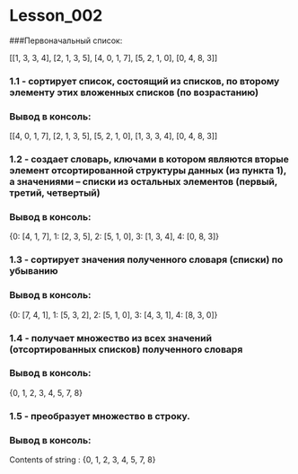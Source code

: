 # Lesson_002
###Первоначальный список:

[[1, 3, 3, 4], [2, 1, 3, 5], [4, 0, 1, 7], [5, 2, 1, 0], [0, 4, 8, 3]]

### 1.1 - сортирует список, состоящий из списков, по второму элементу этих вложенных списков (по возрастанию)
### Вывод в консоль:
[[4, 0, 1, 7], [2, 1, 3, 5], [5, 2, 1, 0], [1, 3, 3, 4], [0, 4, 8, 3]]

### 1.2 - создает словарь, ключами в котором являются вторые элемент отсортированной структуры данных (из пункта 1), а значениями – списки из остальных элементов (первый, третий, четвертый)
### Вывод в консоль:
{0: [4, 1, 7], 1: [2, 3, 5], 2: [5, 1, 0], 3: [1, 3, 4], 4: [0, 8, 3]}

### 1.3 - сортирует значения полученного словаря (списки) по убыванию
### Вывод в консоль:
{0: [7, 4, 1], 1: [5, 3, 2], 2: [5, 1, 0], 3: [4, 3, 1], 4: [8, 3, 0]}

### 1.4 - получает множество из всех значений (отсортированных списков) полученного словаря
### Вывод в консоль:
{0, 1, 2, 3, 4, 5, 7, 8}

### 1.5 - преобразует множество в строку.
### Вывод в консоль:
Contents of string :  {0, 1, 2, 3, 4, 5, 7, 8}
